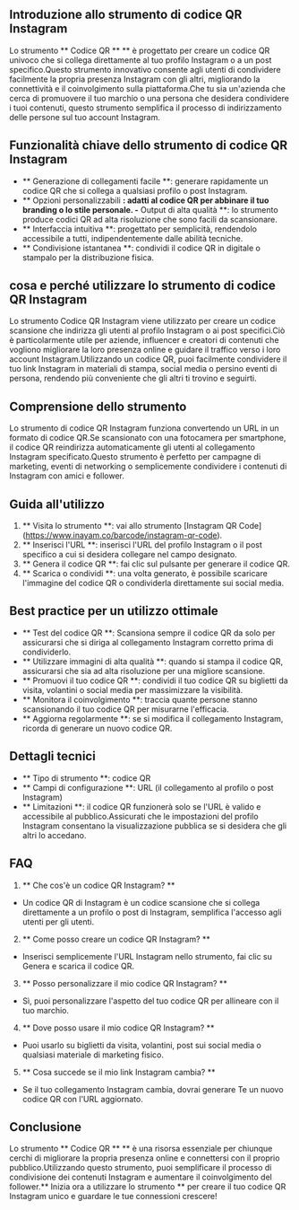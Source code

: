 ## Introduzione allo strumento di codice QR Instagram

Lo strumento ** Codice QR ** ** è progettato per creare un codice QR univoco che si collega direttamente al tuo profilo Instagram o a un post specifico.Questo strumento innovativo consente agli utenti di condividere facilmente la propria presenza Instagram con gli altri, migliorando la connettività e il coinvolgimento sulla piattaforma.Che tu sia un'azienda che cerca di promuovere il tuo marchio o una persona che desidera condividere i tuoi contenuti, questo strumento semplifica il processo di indirizzamento delle persone sul tuo account Instagram.

## Funzionalità chiave dello strumento di codice QR Instagram

- ** Generazione di collegamenti facile **: generare rapidamente un codice QR che si collega a qualsiasi profilo o post Instagram.
- ** Opzioni personalizzabili **: adatti al codice QR per abbinare il tuo branding o lo stile personale.
-** Output di alta qualità **: lo strumento produce codici QR ad alta risoluzione che sono facili da scansionare.
- ** Interfaccia intuitiva **: progettato per semplicità, rendendolo accessibile a tutti, indipendentemente dalle abilità tecniche.
- ** Condivisione istantanea **: condividi il codice QR in digitale o stampalo per la distribuzione fisica.

## cosa e perché utilizzare lo strumento di codice QR Instagram

Lo strumento Codice QR Instagram viene utilizzato per creare un codice scansione che indirizza gli utenti al profilo Instagram o ai post specifici.Ciò è particolarmente utile per aziende, influencer e creatori di contenuti che vogliono migliorare la loro presenza online e guidare il traffico verso i loro account Instagram.Utilizzando un codice QR, puoi facilmente condividere il tuo link Instagram in materiali di stampa, social media o persino eventi di persona, rendendo più conveniente che gli altri ti trovino e seguirti.

## Comprensione dello strumento

Lo strumento di codice QR Instagram funziona convertendo un URL in un formato di codice QR.Se scansionato con una fotocamera per smartphone, il codice QR reindirizza automaticamente gli utenti al collegamento Instagram specificato.Questo strumento è perfetto per campagne di marketing, eventi di networking o semplicemente condividere i contenuti di Instagram con amici e follower.

## Guida all'utilizzo

1. ** Visita lo strumento **: vai allo strumento [Instagram QR Code] (https://www.inayam.co/barcode/instagram-qr-code).
2. ** Inserisci l'URL **: inserisci l'URL del profilo Instagram o il post specifico a cui si desidera collegare nel campo designato.
3. ** Genera il codice QR **: fai clic sul pulsante per generare il codice QR.
4. ** Scarica o condividi **: una volta generato, è possibile scaricare l'immagine del codice QR o condividerla direttamente sui social media.

## Best practice per un utilizzo ottimale

- ** Test del codice QR **: Scansiona sempre il codice QR da solo per assicurarsi che si diriga al collegamento Instagram corretto prima di condividerlo.
- ** Utilizzare immagini di alta qualità **: quando si stampa il codice QR, assicurarsi che sia ad alta risoluzione per una migliore scansione.
- ** Promuovi il tuo codice QR **: condividi il tuo codice QR su biglietti da visita, volantini o social media per massimizzare la visibilità.
- ** Monitora il coinvolgimento **: traccia quante persone stanno scansionando il tuo codice QR per misurarne l'efficacia.
- ** Aggiorna regolarmente **: se si modifica il collegamento Instagram, ricorda di generare un nuovo codice QR.

## Dettagli tecnici

- ** Tipo di strumento **: codice QR
- ** Campi di configurazione **: URL (il collegamento al profilo o post Instagram)
- ** Limitazioni **: il codice QR funzionerà solo se l'URL è valido e accessibile al pubblico.Assicurati che le impostazioni del profilo Instagram consentano la visualizzazione pubblica se si desidera che gli altri lo accedano.

## FAQ

1. ** Che cos'è un codice QR Instagram? **
- Un codice QR di Instagram è un codice scansione che si collega direttamente a un profilo o post di Instagram, semplifica l'accesso agli utenti per gli utenti.

2. ** Come posso creare un codice QR Instagram? **
- Inserisci semplicemente l'URL Instagram nello strumento, fai clic su Genera e scarica il codice QR.

3. ** Posso personalizzare il mio codice QR Instagram? **
- Sì, puoi personalizzare l'aspetto del tuo codice QR per allineare con il tuo marchio.

4. ** Dove posso usare il mio codice QR Instagram? **
- Puoi usarlo su biglietti da visita, volantini, post sui social media o qualsiasi materiale di marketing fisico.

5. ** Cosa succede se il mio link Instagram cambia? **
- Se il tuo collegamento Instagram cambia, dovrai generare Te un nuovo codice QR con l'URL aggiornato.

## Conclusione

Lo strumento ** Codice QR ** ** è una risorsa essenziale per chiunque cerchi di migliorare la propria presenza online e connettersi con il proprio pubblico.Utilizzando questo strumento, puoi semplificare il processo di condivisione dei contenuti Instagram e aumentare il coinvolgimento del follower.** Inizia ora a utilizzare lo strumento ** per creare il tuo codice QR Instagram unico e guardare le tue connessioni crescere!